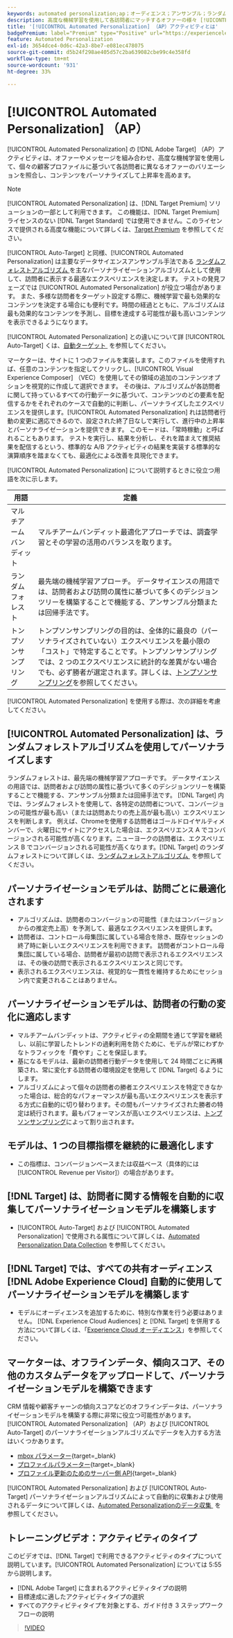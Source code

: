 ```yaml
---
keywords: automated personalization;ap；オーディエンス；アンサンブル；ランダムフォレスト；マルチアームバンディット；トンプソンサンプリング；ml；機械学習
description: 高度な機械学習を使用して各訪問者にマッチするオファーの様々 [!UICONTROL Automated Personalization] バリエーションを見つける、での  [!DNL Adobe Target]  （AP）アクティビティの使用方法を説明します。
title: '[!UICONTROL Automated Personalization] （AP）アクティビティとは'
badgePremium: label="Premium" type="Positive" url="https://experienceleague.adobe.com/docs/target/using/introduction/intro.html?lang=ja#premium newtab=true" tooltip="Target Premium に含まれる機能を確認してください。"
feature: Automated Personalization
exl-id: 3654dce4-0d6c-42a3-8be7-e081ec478075
source-git-commit: d5b24f298ae405d57c2ba639082cbe99c4e358fd
workflow-type: tm+mt
source-wordcount: '931'
ht-degree: 33%

---
```


# [!UICONTROL Automated Personalization] （AP）

[!UICONTROL Automated Personalization] の [!DNL Adobe Target] （AP）アクティビティは、オファーやメッセージを組み合わせ、高度な機械学習を使用して、個々の顧客プロファイルに基づいて各訪問者に異なるオファーのバリエーションを照合し、コンテンツをパーソナライズして上昇率を高めます。

>[!NOTE]
>
>[!UICONTROL Automated Personalization] は、[!DNL Target Premium] ソリューションの一部として利用できます。 この機能は、[!DNL Target Premium] ライセンスのない [!DNL Target Standard] では使用できません。このライセンスで提供される高度な機能について詳しくは、[Target Premium](/help/main/c-intro/intro.md#premium) を参照してください。

[!UICONTROL Auto-Target] と同様、[!UICONTROL Automated Personalization] は主要なデータサイエンスアンサンブル手法である [&#x200B; ランダムフォレストアルゴリズム &#x200B;](/help/main/c-activities/t-automated-personalization/algo-random-forest.md) を主なパーソナライゼーションアルゴリズムとして使用して、訪問者に表示する最適なエクスペリエンスを決定します。 テストの発見フェーズでは [!UICONTROL Automated Personalization] が役立つ場合があります。 また、多様な訪問者をターゲット設定する際に、機械学習で最も効果的なコンテンツを決定する場合にも便利です。時間の経過とともに、アルゴリズムは最も効果的なコンテンツを予測し、目標を達成する可能性が最も高いコンテンツを表示できるようになります。

[!UICONTROL Automated Personalization] との違いについて詳 [!UICONTROL Auto-Target] くは、[&#x200B; 自動ターゲット &#x200B;](/help/main/c-activities/auto-target/auto-target-to-optimize.md#section_BA4D83BE40F14A96BE7CBC7C7CF2A8FB) を参照してください。

マーケターは、サイトに 1 つのファイルを実装します。このファイルを使用すれば、任意のコンテンツを指定してクリックし、[!UICONTROL Visual Experience Composer] （VEC）を使用してその領域の追加のコンテンツオプションを視覚的に作成して選択できます。 その後は、アルゴリズムが各訪問者に関して持っているすべての行動データに基づいて、コンテンツのどの要素を配信するかをそれぞれのケースで自動的に判断し、パーソナライズしたエクスペリエンスを提供します。[!UICONTROL Automated Personalization] れは訪問者行動の変更に適応できるので、設定された終了日なしで実行して、進行中の上昇率とパーソナライゼーションを提供できます。 このモードは、「常時稼動」と呼ばれることもあります。 テストを実行し、結果を分析し、それを踏まえて推奨結果を配信するという、標準的な A/B アクティビティの結果を実装する標準的な演算順序を踏まなくても、最適化による改善を具現化できます。

[!UICONTROL Automated Personalization] について説明するときに役立つ用語を次に示します。

| 用語 | 定義 |
|---|---|
| マルチアームバンディット | マルチアームバンディット最適化アプローチでは、調査学習とその学習の活用のバランスを取ります。 |
| ランダムフォレスト | 最先端の機械学習アプローチ。 データサイエンスの用語では、訪問者および訪問の属性に基づいて多くのデシジョンツリーを構築することで機能する、アンサンブル分類または回帰手法です。 |
| トンプソンサンプリング | トンプソンサンプリングの目的は、全体的に最良の（パーソナライズされていない）エクスペリエンスを最小限の「コスト」で特定することです。トンプソンサンプリングでは、2 つのエクスペリエンスに統計的な差異がない場合でも、必ず勝者が選定されます。詳しくは、[トンプソンサンプリング](https://en.wikipedia.org/wiki/Thompson_sampling)を参照してください。 |

[!UICONTROL Automated Personalization] を使用する際は、次の詳細を考慮してください。

## [!UICONTROL Automated Personalization] は、ランダムフォレストアルゴリズムを使用してパーソナライズします

ランダムフォレストは、最先端の機械学習アプローチです。 データサイエンスの用語では、訪問者および訪問の属性に基づいて多くのデシジョンツリーを構築することで機能する、アンサンブル分類または回帰手法です。 [!DNL Target] 内では、ランダムフォレストを使用して、各特定の訪問者について、コンバージョンの可能性が最も高い（または訪問あたりの売上高が最も高い）エクスペリエンスを判断します。 例えば、Chromeを使用する訪問者はゴールドロイヤルティメンバーで、火曜日にサイトにアクセスした場合は、エクスペリエンス A でコンバージョンされる可能性が高くなります。ニューヨークの訪問者は、エクスペリエンス B でコンバージョンされる可能性が高くなります。[!DNL Target] のランダムフォレストについて詳しくは、[&#x200B; ランダムフォレストアルゴリズム &#x200B;](/help/main/c-activities/t-automated-personalization/algo-random-forest.md) を参照してください。

## パーソナライゼーションモデルは、訪問ごとに最適化されます

* アルゴリズムは、訪問者のコンバージョンの可能性（またはコンバージョンからの推定売上高）を予測して、最適なエクスペリエンスを提供します。
* 訪問者は、コントロール母集団に属している場合を除き、既存セッションの終了時に新しいエクスペリエンスを利用できます。 訪問者がコントロール母集団に属している場合、訪問者が最初の訪問で表示されるエクスペリエンスは、その後の訪問で表示されるエクスペリエンスと同じです。
* 表示されるエクスペリエンスは、視覚的な一貫性を維持するためにセッション内で変更されることはありません。

## パーソナライゼーションモデルは、訪問者の行動の変化に適応します

* マルチアームバンディットは、アクティビティの全期間を通じて学習を継続し、以前に学習したトレンドの過剰利用を防ぐために、モデルが常にわずかなトラフィックを「費やす」ことを保証します。
* 基になるモデルは、最新の訪問者行動データを使用して 24 時間ごとに再構築され、常に変化する訪問者の環境設定を使用して [!DNL Target] るようにします。
* アルゴリズムによって個々の訪問者の勝者エクスペリエンスを特定できなかった場合は、総合的なパフォーマンスが最も高いエクスペリエンスを表示する方式に自動的に切り替わります。その間もパーソナライズされた勝者の特定は続行されます。最もパフォーマンスが高いエクスペリエンスは、[トンプソンサンプリング](https://en.wikipedia.org/wiki/Thompson_sampling)によって割り出されます。

## モデルは、1 つの目標指標を継続的に最適化します

* この指標は、コンバージョンベースまたは収益ベース（具体的には [!UICONTROL Revenue per Visitor]）の場合があります。

## [!DNL Target] は、訪問者に関する情報を自動的に収集してパーソナライゼーションモデルを構築します

* [!UICONTROL Auto-Target] および [!UICONTROL Automated Personalization] で使用される属性について詳しくは、[Automated Personalization Data Collection](/help/main/c-activities/t-automated-personalization/ap-data.md) を参照してください。

## [!DNL Target] では、すべての共有オーディエンス [!DNL Adobe Experience Cloud] 自動的に使用してパーソナライゼーションモデルを構築します

* モデルにオーディエンスを追加するために、特別な作業を行う必要はありません。 [!DNL Experience Cloud Audiences] と [!DNL Target] を併用する方法について詳しくは、「[Experience Cloud オーディエンス](/help/main/c-integrating-target-with-mac/mmp.md)」を参照してください。

## マーケターは、オフラインデータ、傾向スコア、その他のカスタムデータをアップロードして、パーソナライゼーションモデルを構築できます

CRM 情報や顧客チャーンの傾向スコアなどのオフラインデータは、パーソナライゼーションモデルを構築する際に非常に役立つ可能性があります。 [!UICONTROL Automated Personalization] （AP）および [!UICONTROL Auto-Target] のパーソナライゼーションアルゴリズムでデータを入力する方法はいくつかあります。

* [mbox パラメーター](https://experienceleague.adobe.com/docs/target-dev/developer/implementation/methods/methods-to-get-data-into-target.html?lang=ja){target=_blank}
* [プロファイルパラメーター](https://experienceleague.adobe.com/docs/target-dev/developer/implementation/methods/methods-to-get-data-into-target.html?lang=ja){target=_blank}
* [プロファイル更新のためのサーバー側 API](https://experienceleague.adobe.com/docs/target-dev/developer/implementation/methods/methods-to-get-data-into-target.html?lang=ja){target=_blank}

[!UICONTROL Automated Personalization] および [!UICONTROL Auto-Target] パーソナライゼーションアルゴリズムによって自動的に収集および使用されるデータについて詳しくは、[Automated Personalizationのデータ収集 &#x200B;](/help/main/c-activities/t-automated-personalization/ap-data.md) を参照してください。

## トレーニングビデオ：アクティビティのタイプ

このビデオでは、[!DNL Target] で利用できるアクティビティのタイプについて説明しています。[!UICONTROL Automated Personalization] については 5:55 から説明します。

* [!DNL Adobe Target] に含まれるアクティビティタイプの説明
* 目標達成に適したアクティビティタイプの選択
* すべてのアクティビティタイプを対象とする、ガイド付き 3 ステップワークフローの説明

>[!VIDEO](https://video.tv.adobe.com/v/30014?captions=jpn)
